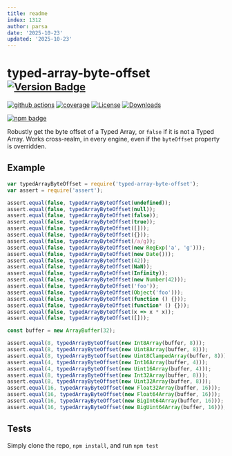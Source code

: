 ```yaml
---
title: readme
index: 1312
author: parsa
date: '2025-10-23'
updated: '2025-10-23'
---
```

# typed-array-byte-offset <sup>[![Version Badge][npm-version-svg]][package-url]</sup>

[![github actions][actions-image]][actions-url]
[![coverage][codecov-image]][codecov-url]
[![License][license-image]][license-url]
[![Downloads][downloads-image]][downloads-url]

[![npm badge][npm-badge-png]][package-url]

Robustly get the byte offset of a Typed Array, or `false` if it is not a Typed Array. Works cross-realm, in every engine, even if the `byteOffset` property is overridden.

## Example

```js
var typedArrayByteOffset = require('typed-array-byte-offset');
var assert = require('assert');

assert.equal(false, typedArrayByteOffset(undefined));
assert.equal(false, typedArrayByteOffset(null));
assert.equal(false, typedArrayByteOffset(false));
assert.equal(false, typedArrayByteOffset(true));
assert.equal(false, typedArrayByteOffset([]));
assert.equal(false, typedArrayByteOffset({}));
assert.equal(false, typedArrayByteOffset(/a/g));
assert.equal(false, typedArrayByteOffset(new RegExp('a', 'g')));
assert.equal(false, typedArrayByteOffset(new Date()));
assert.equal(false, typedArrayByteOffset(42));
assert.equal(false, typedArrayByteOffset(NaN));
assert.equal(false, typedArrayByteOffset(Infinity));
assert.equal(false, typedArrayByteOffset(new Number(42)));
assert.equal(false, typedArrayByteOffset('foo'));
assert.equal(false, typedArrayByteOffset(Object('foo')));
assert.equal(false, typedArrayByteOffset(function () {}));
assert.equal(false, typedArrayByteOffset(function* () {}));
assert.equal(false, typedArrayByteOffset(x => x * x));
assert.equal(false, typedArrayByteOffset([]));

const buffer = new ArrayBuffer(32);

assert.equal(8, typedArrayByteOffset(new Int8Array(buffer, 8)));
assert.equal(8, typedArrayByteOffset(new Uint8Array(buffer, 8)));
assert.equal(8, typedArrayByteOffset(new Uint8ClampedArray(buffer, 8)));
assert.equal(4, typedArrayByteOffset(new Int16Array(buffer, 4)));
assert.equal(4, typedArrayByteOffset(new Uint16Array(buffer, 4)));
assert.equal(8, typedArrayByteOffset(new Int32Array(buffer, 8)));
assert.equal(8, typedArrayByteOffset(new Uint32Array(buffer, 8)));
assert.equal(16, typedArrayByteOffset(new Float32Array(buffer, 16)));
assert.equal(16, typedArrayByteOffset(new Float64Array(buffer, 16)));
assert.equal(16, typedArrayByteOffset(new BigInt64Array(buffer, 16)));
assert.equal(16, typedArrayByteOffset(new BigUint64Array(buffer, 16)));
```

## Tests
Simply clone the repo, `npm install`, and run `npm test`

[package-url]: https://npmjs.org/package/typed-array-byte-offset
[npm-version-svg]: https://versionbadg.es/inspect-js/typed-array-byte-offset.svg
[deps-svg]: https://david-dm.org/inspect-js/typed-array-byte-offset.svg
[deps-url]: https://david-dm.org/inspect-js/typed-array-byte-offset
[dev-deps-svg]: https://david-dm.org/inspect-js/typed-array-byte-offset/dev-status.svg
[dev-deps-url]: https://david-dm.org/inspect-js/typed-array-byte-offset#info=devDependencies
[npm-badge-png]: https://nodei.co/npm/typed-array-byte-offset.png?downloads=true&stars=true
[license-image]: https://img.shields.io/npm/l/typed-array-byte-offset.svg
[license-url]: LICENSE
[downloads-image]: https://img.shields.io/npm/dm/typed-array-byte-offset.svg
[downloads-url]: https://npm-stat.com/charts.html?package=typed-array-byte-offset
[codecov-image]: https://codecov.io/gh/inspect-js/typed-array-byte-offset/branch/main/graphs/badge.svg
[codecov-url]: https://app.codecov.io/gh/inspect-js/typed-array-byte-offset/
[actions-image]: https://img.shields.io/endpoint?url=https://github-actions-badge-u3jn4tfpocch.runkit.sh/inspect-js/typed-array-byte-offset
[actions-url]: https://github.com/inspect-js/typed-array-byte-offset/actions
